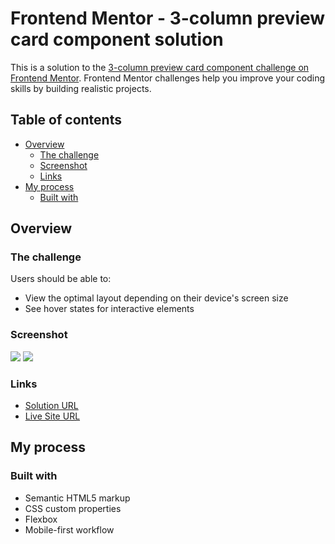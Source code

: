 # Frontend Mentor - 3-column preview card component solution

This is a solution to the [3-column preview card component challenge on Frontend Mentor](https://www.frontendmentor.io/challenges/3column-preview-card-component-pH92eAR2-). Frontend Mentor challenges help you improve your coding skills by building realistic projects. 

## Table of contents

- [Overview](#overview)
  - [The challenge](#the-challenge)
  - [Screenshot](#screenshot)
  - [Links](#links)
- [My process](#my-process)
  - [Built with](#built-with)

## Overview

### The challenge

Users should be able to:

- View the optimal layout depending on their device's screen size
- See hover states for interactive elements

### Screenshot

![](./images/Screenshot_desktop.png)
![](./images/Screenshot_mobile.png)

### Links

- [Solution URL](https://github.com/davidtrikic/3-column-card)
- [Live Site URL](https://davidtrikic.github.io/3-column-card/)

## My process

### Built with

- Semantic HTML5 markup
- CSS custom properties
- Flexbox
- Mobile-first workflow

